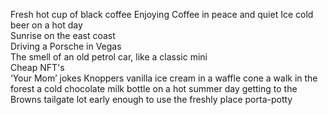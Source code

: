 Fresh hot cup of black coffee
Enjoying Coffee in peace and quiet
Ice cold beer on a hot day  
Sunrise on the east coast  
Driving a Porsche in Vegas  
The smell of an old petrol car, like a classic mini  
Cheap NFT's  
‘Your Mom’ jokes
Knoppers
vanilla ice cream in a waffle cone
a walk in the forest
a cold chocolate milk bottle on a hot summer day
getting to the Browns tailgate lot early enough to use the freshly place porta-potty

